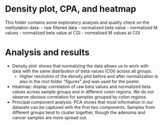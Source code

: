 
# Density plot, CPA, and heatmap 

This folder contains some exploratory analysis and quality check on the methylation data: 
	- raw filtered data
	- normalized beta value 
	- normalized M values
	- normalized beta value at CGI 
	- normalized M values at CGI 

# Analysis and results

- Density plot: shows that normalizing the data allows us to work with data with the same distribution of beta values (CGI) across all groups. 
	 - Higher resolution of the density plot before and after normalization is also in the root folder "figures" and was used for the poster. 
- Heatmap: display correlation of raw beta values and normalized beta values across sample groups and in different colon regions. We do not observe obvious correlation for samples grouped by colon regions. 
- Principal component analysis: PCA shows that most information in our datasets can be captured with the first two components. Samples from different groups tend to cluster together, though the adenoma and cancer samples are more spread out. 
